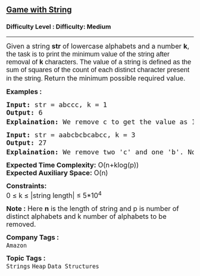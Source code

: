 <h2><a href="https://www.geeksforgeeks.org/problems/game-with-string4100/1?page=1&difficulty=Medium&status=unsolved&sprint=94ade6723438d94ecf0c00c3937dad55&sortBy=accuracy">Game with String</a></h2><h3>Difficulty Level : Difficulty: Medium</h3><hr><div class="problems_problem_content__Xm_eO"><p><span style="font-size: 18px;">Given a string <strong>str</strong> of lowercase alphabets and a number <strong>k</strong>, th<span style="font-family: arial, helvetica, sans-serif;">e task is to print the minimum value of the string after removal of <strong>k</strong> characters. The value of a string is defined as the sum of squares of the count of each distinct character present in the string.</span></span> <span style="font-size: 14pt;">R</span><span style="font-size: 18px;">eturn the minimum possible required value.</span></p>
<p><strong><span style="font-size: 18px;">Examples :</span></strong></p>
<pre><span style="font-size: 18px;"><strong>Input:</strong> str = abccc, k = 1
<strong>Output:</strong> 6
<strong>Explaination: </strong>We remove c to get the value as 1<sup>2</sup></span><span style="font-size: 18px;"> + 1<sup>2</sup></span><span style="font-size: 18px;"> + 2<sup>2</sup></span>
</pre>
<pre><span style="font-size: 18px;"><strong>Input: </strong>str = aabcbcbcabcc, k = 3
<strong>Output:</strong> 27
<strong>Explaination:</strong> We remove two 'c' and one 'b'. Now we get the value as 3<sup>2 </sup>+ 3<sup>2</sup> + 3<sup>2</sup>.</span></pre>
<p><span style="font-size: 18px;"><strong>Expected Time Complexity:</strong> O(n+klog(p))&nbsp;&nbsp;<br><strong>Expected Auxiliary Space:</strong> O(n)</span></p>
<p><span style="font-size: 18px;"><strong>Constraints:</strong><br>0 ≤ k ≤ |string length| ≤ 5*10<sup>4</sup></span></p>
<p><span style="font-size: 18px;"><strong>Note :</strong> Here <strong>n</strong> is the length of string and p is number of distinct alphabets and k number of alphabets to be removed.&nbsp;</span></p></div><p><span style=font-size:18px><strong>Company Tags : </strong><br><code>Amazon</code>&nbsp;<br><p><span style=font-size:18px><strong>Topic Tags : </strong><br><code>Strings</code>&nbsp;<code>Heap</code>&nbsp;<code>Data Structures</code>&nbsp;